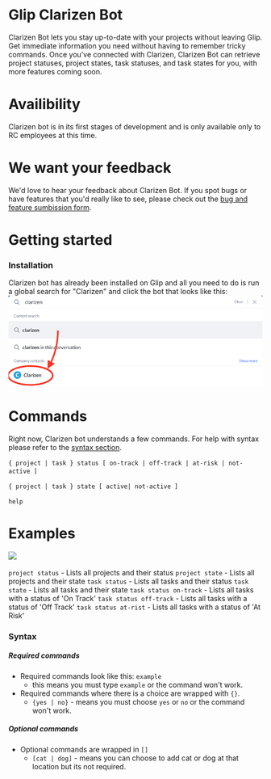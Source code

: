 # Glip Clarizen Bot

Clarizen Bot lets you stay up-to-date with your projects without leaving Glip. Get immediate information you need without having to remember tricky commands.
Once you’ve connected with Clarizen, Clarizen Bot can retrieve project statuses, project states, task statuses, and task states for you, with more features coming soon.

# Availibility

Clarizen bot is in its first stages of development and is only available only to RC employees at this time.

# We want your feedback

We'd love to hear your feedback about Clarizen Bot. If you spot bugs or have features that you'd really like to see, please check out the [bug and feature sumbission form](https://forms.gle/KKYKVVoxUN5z32dY7).

# Getting started

### Installation

Clarizen bot has already been installed on Glip and all you need to do is run a global search for "Clarizen" and click the bot that looks like this:
![Global Search screenshot](images/search.png)

# Commands

Right now, Clarizen bot understands a few commands. For help with syntax please refer to the [syntax section](#Syntax).

```
{ project | task } status [ on-track | off-track | at-risk | not-active ]
```

```
{ project | task } state [ active| not-active ]
```

```
help
```

# Examples

![](images/exapmle.gif)

`project status` - Lists all projects and their status
`project state` - Lists all projects and their state
`task status` - Lists all tasks and their status
`task state` - Lists all tasks and their state
`task status on-track` - Lists all tasks with a status of 'On Track'
`task status off-track` - Lists all tasks with a status of 'Off Track'
`task status at-rist` - Lists all tasks with a status of 'At Risk'

### Syntax

##### Required commands

-   Required commands look like this: `example`
    -   this means you must type `example` or the command won't work.
-   Required commands where there is a choice are wrapped with `{}`.
    -   `{yes | no}` - means you must choose `yes` or `no` or the command won't work.

##### Optional commands

-   Optional commands are wrapped in `[]`
    -   `[cat | dog]` - means you can choose to add cat or dog at that location but its not required.
